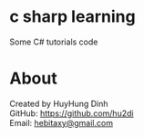 # c sharp learning
Some C# tutorials code

# About
Created by HuyHung Dinh<br>
GitHub: https://github.com/hu2di<br>
Email: hebitaxy@gmail.com
